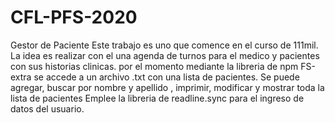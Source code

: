# CFL-PFS-2020
Gestor de Paciente
Este trabajo es uno que comence en el curso de 111mil.
La idea es realizar con el una agenda de turnos para el medico y pacientes con sus historias clinicas.
por el momento mediante la libreria de npm FS-extra se accede a un archivo .txt con una lista de pacientes.
Se puede agregar, buscar por nombre y apellido , imprimir, modificar y mostrar toda la lista de pacientes
Emplee la libreria de readline.sync para el ingreso de datos del usuario.